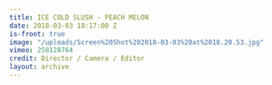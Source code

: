 ```yaml
---
title: ICE COLD SLUSH - PEACH MELON
date: 2018-03-03 18:17:00 Z
is-front: true
image: "/uploads/Screen%20Shot%202018-03-03%20at%2018.20.53.jpg"
vimeo: 258128764
credit: Director / Camera / Editor
layout: archive
---
```



